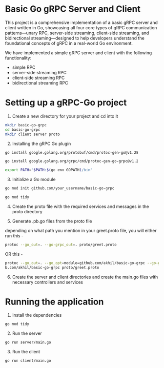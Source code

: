 # Basic Go gRPC Server and Client

This project is a comprehensive implementation of a basic gRPC server and client written in Go, showcasing all four core types of gRPC communication patterns—unary RPC, server-side streaming, client-side streaming, and bidirectional streaming—designed to help developers understand the foundational concepts of gRPC in a real-world Go environment.

We have implemented a simple gRPC server and client with the following functionality:
- simple RPC
- server-side streaming RPC
- client-side streaming RPC
- bidirectional streaming RPC

# Setting up a gRPC-Go project
1. Create a new directory for your project and cd into it

```bash
mkdir basic-go-grpc
cd basic-go-grpc
mkdir client server proto
```

2. Installing the gRPC Go plugin

```bash
go install google.golang.org/protobuf/cmd/protoc-gen-go@v1.28

go install google.golang.org/grpc/cmd/protoc-gen-go-grpc@v1.2

export PATH="$PATH:$(go env GOPATH)/bin"
```

3. Initialize a Go module

```bash
go mod init github.com/your_username/basic-go-grpc

go mod tidy
```

4. Create the proto file with the required services and messages in the proto directory

5. Generate .pb.go files from the proto file

depending on what path you mention in your greet.proto file, you will either run this - 

```bash
protoc --go_out=. --go-grpc_out=. proto/greet.proto
```
OR this -

```bash
protoc --go_out=. --go_opt=module=github.com/akhil/basic-go-grpc --go-grpc_out=. --go-grpc_opt=module=githu
b.com/akhil/basic-go-grpc proto/greet.proto
```

6. Create the server and client directories and create the main.go files with necessary controllers and services


# Running the application

1. Install the dependencies

```bash
go mod tidy
```

2. Run the server

```bash
go run server/main.go
```

3. Run the client

```bash
go run client/main.go
```